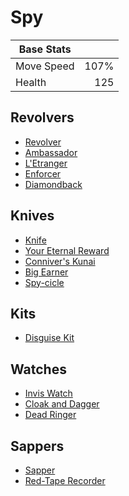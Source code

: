 # Spy

| Base Stats |      |
|------------|-----:|
| Move Speed | 107% |
| Health     |  125 |

## Revolvers
* [Revolver](items/revolver.md)
* [Ambassador](items/ambassador.md)
* [L'Etranger](items/letranger.md)
* [Enforcer](items/enforcer.md)
* [Diamondback](items/diamondback.md)

## Knives
* [Knife](items/knife.md)
* [Your Eternal Reward](items/your-eternal-reward.md)
* [Conniver's Kunai](items/connivers-kunai.md)
* [Big Earner](items/big-earner.md)
* [Spy-cicle](items/spy-cicle.md)

## Kits
* [Disguise Kit](items/disguise-kit.md)

## Watches
* [Invis Watch](items/invis-watch.md)
* [Cloak and Dagger](items/cloak-and-dagger.md)
* [Dead Ringer](items/dead-ringer.md)

## Sappers
* [Sapper](items/sapper.md)
* [Red-Tape Recorder](items/red-tape-recorder.md)
